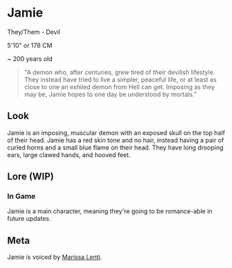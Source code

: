 # Jamie
They/Them - Devil

5'10" or 178 CM

~ 200 years old

> "A demon who, after centuries, grew tired of their devilish lifestyle. They instead have tried to live a simpler, peaceful life, or at least as close to one an exhiled demon from Hell can get. Imposing as they may be, Jamie hopes to one day be understood by mortals."


## Look
Jamie is an imposing, muscular demon with an exposed skull on the top half of their head. Jamie has a red skin tone and no hair, instead having a pair of curled horns and a small blue flame on their head. They have long drooping ears, large clawed hands, and hooved feet.
## Lore (WIP)
### In Game
Jamie is a main character, meaning they're going to be romance-able in future updates.
## Meta
Jamie is voiced by [Marissa Lenti](https://x.com/MarissaLenti).
